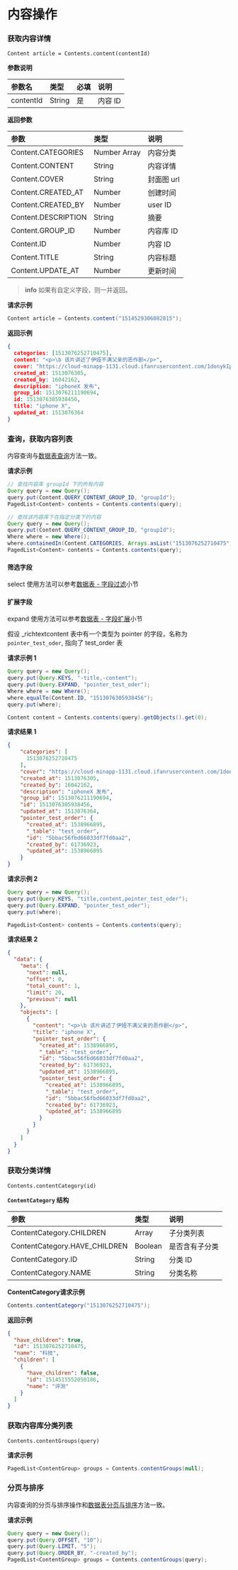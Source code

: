 # 内容操作

### 获取内容详情

`Content article = Contents.content(contentId)`

**参数说明**

| 参数名      | 类型   | 必填  | 说明 |
| :--------- | :----- | :--- | :-- |
| contentId | String | 是   | 内容 ID |

**返回参数**

| 参数         | 类型         | 说明 |
| :---------- | :----------- | :-- |
| Content.CATEGORIES  | Number Array | 内容分类 |
| Content.CONTENT     | String       | 内容详情 |
| Content.COVER       | String       | 封面图 url |
| Content.CREATED_AT  | Number       | 创建时间 |
| Content.CREATED_BY  | Number       | user ID |
| Content.DESCRIPTION | String       | 摘要 |
| Content.GROUP_ID    | Number       | 内容库 ID |
| Content.ID          | Number       | 内容 ID |
| Content.TITLE       | String       | 内容标题 |
| Content.UPDATE_AT   | Number       | 更新时间 |

> **info**
> 如果有自定义字段，则一并返回。

**请求示例**

```java
Content article = Contents.content("1514529306082815");
```

**返回示例**

```json
{
  categories: [1513076252710475],
  content: "<p>\b 该片讲述了伊娅不满父亲的恶作剧</p>",
  cover: "https://cloud-minapp-1131.cloud.ifanrusercontent.com/1donykIpnuvcRiAX.jpg",
  created_at: 1513076305,
  created_by: 16042162,
  description: "iphoneX 发布",
  group_id: 1513076211190694,
  id: 1513076305938456,
  title: "iphone X",
  updated_at: 1513076364
}
```

### 查询，获取内容列表

内容查询与[数据表查询](../schema/query.md)方法一致。

**请求示例**

```java
// 查找内容库 groupId 下的所有内容
Query query = new Query();
query.put(Content.QUERY_CONTENT_GROUP_ID, "groupId");
PagedList<Content> contents = Contents.contents(query);

// 查找该内容库下在指定分类下的内容
Query query = new Query();
query.put(Content.QUERY_CONTENT_GROUP_ID, "groupId");
Where where = new Where();
where.containedIn(Content.CATEGORIES, Arrays.asList("1513076252710475"));
PagedList<Content> contents = Contents.contents(query);
```

#### 筛选字段 

select 使用方法可以参考[数据表 - 字段过滤](../schema/select-and-expand.md)小节

#### 扩展字段 

expand 使用方法可以参考[数据表 - 字段扩展](../schema/select-and-expand.md)小节

假设 _richtextcontent 表中有一个类型为 pointer 的字段，名称为 `pointer_test_oder`, 指向了 test_order 表

**请求示例 1**
```java
Query query = new Query();
query.put(Query.KEYS, "-title,-content");
query.put(Query.EXPAND, "pointer_test_oder");
Where where = new Where();
where.equalTo(Content.ID, "1513076305938456");
query.put(where);

Content content = Contents.contents(query).getObjects().get(0);
```

**请求结果 1**

```json
{
    "categories": [
      1513076252710475
    ],
    "cover": "https://cloud-minapp-1131.cloud.ifanrusercontent.com/1donykIpnuvcRiAX.jpg",
    "created_at": 1513076305,
    "created_by": 16042162,
    "description": "iphoneX 发布",
    "group_id": 1513076211190694,
    "id": 1513076305938456,
    "updated_at": 1513076364,
    "pointer_test_order": {
      "created_at": 1538966895,
      "_table": "test_order",
      "id": "5bbac56fbd66033df7fd0aa2",
      "created_by": 61736923,
      "updated_at": 1538966895
    }
}

```


**请求示例 2**
```java
Query query = new Query();
query.put(Query.KEYS, "title,content,pointer_test_oder");
query.put(Query.EXPAND, "pointer_test_oder");
query.put(where);

PagedList<Content> contents = Contents.contents(query);
```

**请求结果 2**

```json
{
  "data": {
    "meta": {
      "next": null,
      "offset": 0,
      "total_count": 1,
      "limit": 20,
      "previous": null
    },
    "objects": [
      {
        "content": "<p>\b 该片讲述了伊娅不满父亲的恶作剧</p>",
        "title": "iphone X",
        "pointer_test_order": {
          "created_at": 1538966895,
          "_table": "test_order",
          "id": "5bbac56fbd66033df7fd0aa2",
          "created_by": 61736923,
          "updated_at": 1538966895,
          "pointer_test_order": {
            "created_at": 1538966895,
            "_table": "test_order",
            "id": "5bbac56fbd66033df7fd0aa2",
            "created_by": 61736923,
            "updated_at": 1538966895
          }
        }
      }
    ]
  }
}

```

### 获取分类详情

`Contents.contentCategory(id)`

**`ContentCategory` 结构**

|  参数          | 类型    | 说明 |
| :------------ | :------ | :-- |
| ContentCategory.CHILDREN      |  Array  | 子分类列表 |
| ContentCategory.HAVE_CHILDREN | Boolean | 是否含有子分类 |
| ContentCategory.ID            | String  | 分类 ID |
| ContentCategory.NAME          | String  | 分类名称 |

**ContentCategory请求示例**

```java
Contents.contentCategory("1513076252710475");
```

**返回示例**
```json
{
  "have_children": true,
  "id": 1513076252710475,
  "name": "科技",
  "children": [
    {
      "have_children": false,
      "id": 1514515552050186,
      "name": "评测"
    }
  ]
}
```


### 获取内容库分类列表

`Contents.contentGroups(query)`

**请求示例**

```java
PagedList<ContentGroup> groups = Contents.contentGroups(null);
```


### 分页与排序
内容查询的分页与排序操作和[数据表分页与排序](../schema/limit-and-order.md)方法一致。

**请求示例**

```java
Query query = new Query();
query.put(Query.OFFSET, "10");
query.put(Query.LIMIT, "5");
query.put(Query.ORDER_BY, "-created_by");
PagedList<ContentGroup> groups = Contents.contentGroups(query);
```